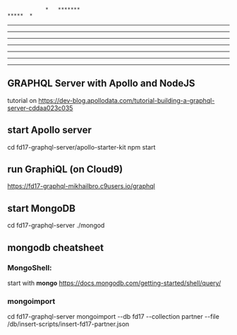                 *   *******                                           *****  *                                                       
****** *****   **   *    *         ****  *****    **   *****  *    * *     * *              ****  ****** *****  *    * ****** *****  
*      *    * * *       *         *    * *    *  *  *  *    * *    * *     * *             *      *      *    * *    * *      *    * 
*****  *    *   *      *    ***** *      *    * *    * *    * ****** *     * *       *****  ****  *****  *    * *    * *****  *    * 
*      *    *   *     *           *  *** *****  ****** *****  *    * *   * * *                  * *      *****  *    * *      *****  
*      *    *   *     *           *    * *   *  *    * *      *    * *    *  *             *    * *      *   *   *  *  *      *   *  
*      *****  *****   *            ****  *    * *    * *      *    *  **** * *******        ****  ****** *    *   **   ****** *    * 
------------------------------------------------------------------------------------------------------------------------------------

## GRAPHQL Server with Apollo and NodeJS 
tutorial on https://dev-blog.apollodata.com/tutorial-building-a-graphql-server-cddaa023c035

## start Apollo server
cd fd17-graphql-server/apollo-starter-kit
npm start


## run GraphiQL (on Cloud9)
https://fd17-graphql-mikhailbro.c9users.io/graphql


## start MongoDB
cd fd17-graphql-server
./mongod

## mongodb cheatsheet
### MongoShell:
start with **mongo**
https://docs.mongodb.com/getting-started/shell/query/

### mongoimport
cd fd17-graphql-server
mongoimport --db fd17 --collection partner --file /db/insert-scripts/insert-fd17-partner.json


